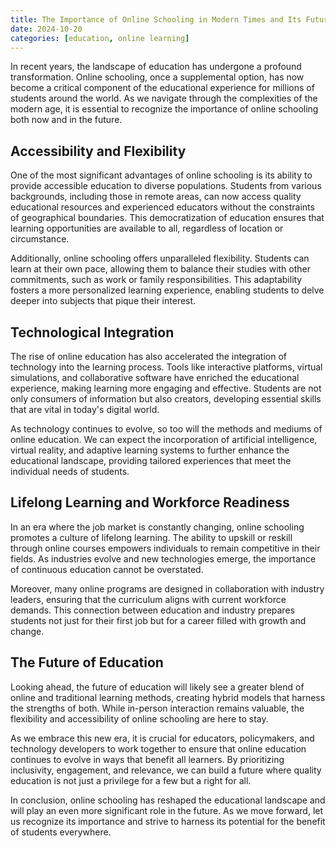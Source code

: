 ```yaml
---
title: The Importance of Online Schooling in Modern Times and Its Future
date: 2024-10-20
categories: [education, online learning]
---
```


In recent years, the landscape of education has undergone a profound transformation. Online schooling, once a supplemental option, has now become a critical component of the educational experience for millions of students around the world. As we navigate through the complexities of the modern age, it is essential to recognize the importance of online schooling both now and in the future.

## Accessibility and Flexibility

One of the most significant advantages of online schooling is its ability to provide accessible education to diverse populations. Students from various backgrounds, including those in remote areas, can now access quality educational resources and experienced educators without the constraints of geographical boundaries. This democratization of education ensures that learning opportunities are available to all, regardless of location or circumstance.

Additionally, online schooling offers unparalleled flexibility. Students can learn at their own pace, allowing them to balance their studies with other commitments, such as work or family responsibilities. This adaptability fosters a more personalized learning experience, enabling students to delve deeper into subjects that pique their interest.

## Technological Integration

The rise of online education has also accelerated the integration of technology into the learning process. Tools like interactive platforms, virtual simulations, and collaborative software have enriched the educational experience, making learning more engaging and effective. Students are not only consumers of information but also creators, developing essential skills that are vital in today's digital world.

As technology continues to evolve, so too will the methods and mediums of online education. We can expect the incorporation of artificial intelligence, virtual reality, and adaptive learning systems to further enhance the educational landscape, providing tailored experiences that meet the individual needs of students.

## Lifelong Learning and Workforce Readiness

In an era where the job market is constantly changing, online schooling promotes a culture of lifelong learning. The ability to upskill or reskill through online courses empowers individuals to remain competitive in their fields. As industries evolve and new technologies emerge, the importance of continuous education cannot be overstated.

Moreover, many online programs are designed in collaboration with industry leaders, ensuring that the curriculum aligns with current workforce demands. This connection between education and industry prepares students not just for their first job but for a career filled with growth and change.

## The Future of Education

Looking ahead, the future of education will likely see a greater blend of online and traditional learning methods, creating hybrid models that harness the strengths of both. While in-person interaction remains valuable, the flexibility and accessibility of online schooling are here to stay. 

As we embrace this new era, it is crucial for educators, policymakers, and technology developers to work together to ensure that online education continues to evolve in ways that benefit all learners. By prioritizing inclusivity, engagement, and relevance, we can build a future where quality education is not just a privilege for a few but a right for all.

In conclusion, online schooling has reshaped the educational landscape and will play an even more significant role in the future. As we move forward, let us recognize its importance and strive to harness its potential for the benefit of students everywhere.
